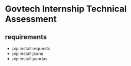 # Govtech Internship Technical Assessment

## requirements
- pip install requests
- pip install jsons
- pip install pandas